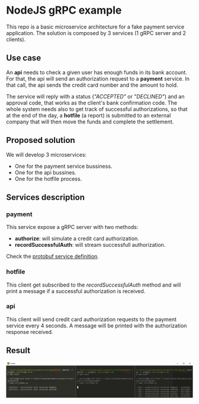 # NodeJS gRPC example

This repo is a basic microservice architecture for a fake payment service application. The solution is composed by 3 services (1 gRPC server and 2 clients).

## Use case

An **api** needs to check a given user has enough funds in its bank account. For that, the api will send an authorization request to a **payment** service. In that call, the api sends the credit card number and the amount to hold.

The service will reply with a status (*"ACCEPTED"* or *"DECLINED"*) and an approval code, that works as the client's bank confirmation code. The whole system needs also to get track of successful authorizations, so that at the end of the day, a **hotfile** (a report) is submitted to an external company that will then move the funds and complete the settlement.

## Proposed solution

We will develop 3 microservices:

* One for the payment service bussiness.
* One for the api bussines.
* One for the hotfile process.


## Services description

### **payment**

This service expose a gRPC server with two methods:

* **authorize**: will simulate a credit card authorization.  
* **recordSuccessfulAuth**: will stream successfull authorization.

Check the [protobuf service definition](https://github.com/JordyBaylac/nodejs-grpc-example/blob/master/payment/src/protos/validation.proto).

### **hotfile**

This client get subscribed to the *recordSuccessfulAuth* method and will print a message if a successful authorization is received.

### **api**

This client will send credit card authorization requests to the payment service every 4 seconds. A message will be printed with the authorization response received.


## Result

![Payment solution](https://github.com/JordyBaylac/nodejs-grpc-example/blob/master/sample.PNG)